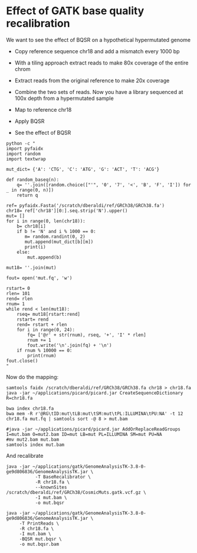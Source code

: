 Effect of GATK base quality recalibration
=========================================

We want to see the effect of BQSR on a hypothetical hypermutated genome

* Copy reference sequence chr18 and add a mismatch every 1000 bp

* With a tiling approach extract reads to make 80x coverage of the entire chrom

* Extract reads from the original reference to make 20x coverage

* Combine the two sets of reads. Now you have a library sequenced at 100x depth 
  from a hypermutated sample

* Map to reference chr18

* Apply BQSR

* See the effect of BQSR

```
python -c "
import pyfaidx
import random
import textwrap

mut_dict= {'A': 'CTG', 'C': 'ATG', 'G': 'ACT', 'T': 'ACG'}

def random_baseq(n):
    q= ''.join([random.choice(["'", '0', '7', '<', 'B', 'F', 'I']) for _ in range(0, n)])
    return q

ref= pyfaidx.Fasta('/scratch/dberaldi/ref/GRCh38/GRCh38.fa')
chr18= ref['chr18'][0:].seq.strip('N').upper()
mut= []
for i in range(0, len(chr18)):
    b= chr18[i]
    if b != 'N' and i % 1000 == 0:
       m= random.randint(0, 2)
       mut.append(mut_dict[b][m])
       print(i)
    else:
        mut.append(b)

mut18= ''.join(mut)

fout= open('mut.fq', 'w')

rstart= 0
rlen= 101
rend= rlen
rnum= 1
while rend < len(mut18):
    rseq= mut18[rstart:rend]
    rstart= rend
    rend= rstart + rlen
    for i in range(0, 24):
        fq= ['@r' + str(rnum), rseq, '+', 'I' * rlen]
        rnum += 1
        fout.write('\n'.join(fq) + '\n')
    if rnum % 10000 == 0:
        print(rnum)
fout.close()
"
```

Now do the mapping:

```
samtools faidx /scratch/dberaldi/ref/GRCh38/GRCh38.fa chr18 > chr18.fa
java -jar ~/applications/picard/picard.jar CreateSequenceDictionary R=chr18.fa

bwa index chr18.fa
bwa mem -R r'@RG\tID:mut\tLB:mut\tSM:mut\tPL:ILLUMINA\tPU:NA' -t 12 chr18.fa mut.fq | samtools sort -@ 8 > mut.bam

#java -jar ~/applications/picard/picard.jar AddOrReplaceReadGroups I=mut.bam O=mut2.bam ID=mut LB=mut PL=ILLUMINA SM=mut PU=NA
#mv mut2.bam mut.bam
samtools index mut.bam
```

And recalibrate

```
java -jar ~/applications/gatk/GenomeAnalysisTK-3.8-0-ge9d806836/GenomeAnalysisTK.jar \
           -T BaseRecalibrator \
           -R chr18.fa \
           --knownSites /scratch/dberaldi/ref/GRCh38/CosmicMuts.gatk.vcf.gz \
           -I mut.bam \
           -o mut.bqsr

java -jar ~/applications/gatk/GenomeAnalysisTK-3.8-0-ge9d806836/GenomeAnalysisTK.jar \
     -T PrintReads \
     -R chr18.fa \
     -I mut.bam \
     -BQSR mut.bqsr \
     -o mut.bqsr.bam
```
